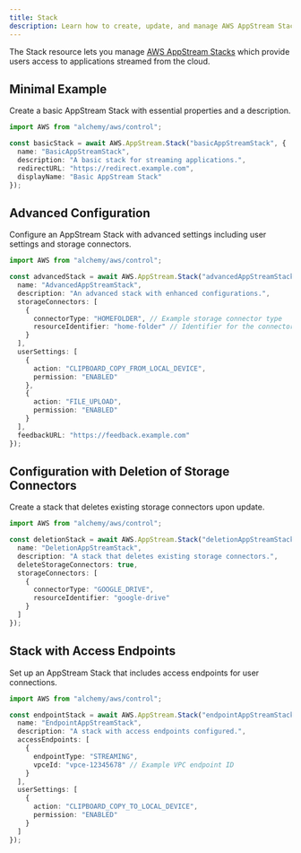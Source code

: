 ```yaml
---
title: Stack
description: Learn how to create, update, and manage AWS AppStream Stacks using Alchemy Cloud Control.
---
```


The Stack resource lets you manage [AWS AppStream Stacks](https://docs.aws.amazon.com/appstream/latest/userguide/) which provide users access to applications streamed from the cloud.

## Minimal Example

Create a basic AppStream Stack with essential properties and a description.

```ts
import AWS from "alchemy/aws/control";

const basicStack = await AWS.AppStream.Stack("basicAppStreamStack", {
  name: "BasicAppStreamStack",
  description: "A basic stack for streaming applications.",
  redirectURL: "https://redirect.example.com",
  displayName: "Basic AppStream Stack"
});
```

## Advanced Configuration

Configure an AppStream Stack with advanced settings including user settings and storage connectors.

```ts
import AWS from "alchemy/aws/control";

const advancedStack = await AWS.AppStream.Stack("advancedAppStreamStack", {
  name: "AdvancedAppStreamStack",
  description: "An advanced stack with enhanced configurations.",
  storageConnectors: [
    {
      connectorType: "HOMEFOLDER", // Example storage connector type
      resourceIdentifier: "home-folder" // Identifier for the connector
    }
  ],
  userSettings: [
    {
      action: "CLIPBOARD_COPY_FROM_LOCAL_DEVICE",
      permission: "ENABLED"
    },
    {
      action: "FILE_UPLOAD",
      permission: "ENABLED"
    }
  ],
  feedbackURL: "https://feedback.example.com"
});
```

## Configuration with Deletion of Storage Connectors

Create a stack that deletes existing storage connectors upon update.

```ts
import AWS from "alchemy/aws/control";

const deletionStack = await AWS.AppStream.Stack("deletionAppStreamStack", {
  name: "DeletionAppStreamStack",
  description: "A stack that deletes existing storage connectors.",
  deleteStorageConnectors: true,
  storageConnectors: [
    {
      connectorType: "GOOGLE_DRIVE",
      resourceIdentifier: "google-drive"
    }
  ]
});
```

## Stack with Access Endpoints

Set up an AppStream Stack that includes access endpoints for user connections.

```ts
import AWS from "alchemy/aws/control";

const endpointStack = await AWS.AppStream.Stack("endpointAppStreamStack", {
  name: "EndpointAppStreamStack",
  description: "A stack with access endpoints configured.",
  accessEndpoints: [
    {
      endpointType: "STREAMING",
      vpceId: "vpce-12345678" // Example VPC endpoint ID
    }
  ],
  userSettings: [
    {
      action: "CLIPBOARD_COPY_TO_LOCAL_DEVICE",
      permission: "ENABLED"
    }
  ]
});
```